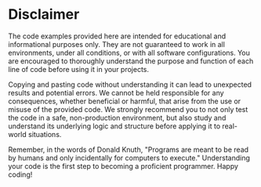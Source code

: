 # Disclaimer

The code examples provided here are intended for educational and informational purposes only. They are not guaranteed to work in all environments, under all conditions, or with all software configurations. You are encouraged to thoroughly understand the purpose and function of each line of code before using it in your projects.
 
Copying and pasting code without understanding it can lead to unexpected results and potential errors. We cannot be held responsible for any consequences, whether beneficial or harmful, that arise from the use or misuse of the provided code. We strongly recommend you to not only test the code in a safe, non-production environment, but also study and understand its underlying logic and structure before applying it to real-world situations.

Remember, in the words of Donald Knuth, "Programs are meant to be read by humans and only incidentally for computers to execute." Understanding your code is the first step to becoming a proficient programmer. Happy coding!